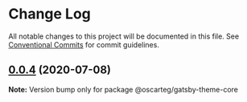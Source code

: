 # Change Log

All notable changes to this project will be documented in this file.
See [Conventional Commits](https://conventionalcommits.org) for commit guidelines.

## [0.0.4](https://github.com/oscarteg/gatsby-themes/compare/@oscarteg/gatsby-theme-core@0.0.3...@oscarteg/gatsby-theme-core@0.0.4) (2020-07-08)

**Note:** Version bump only for package @oscarteg/gatsby-theme-core
